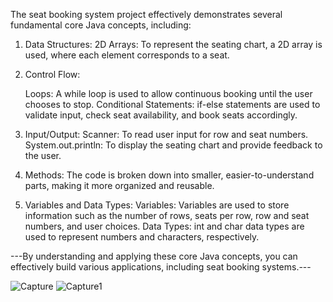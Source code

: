 The seat booking system project effectively demonstrates several fundamental core Java concepts, including:

1. Data Structures:
    2D Arrays: To represent the seating chart, a 2D array is used, where each element corresponds to a seat.
2. Control Flow:
   
    Loops: A while loop is used to allow continuous booking until the user chooses to stop.
    Conditional Statements: if-else statements are used to validate input, check seat availability, and book seats accordingly.
3. Input/Output:
    Scanner: To read user input for row and seat numbers.
    System.out.println: To display the seating chart and provide feedback to the user.
4. Methods:
    The code is broken down into smaller, easier-to-understand parts, making it more organized and reusable.
5. Variables and Data Types:
    Variables: Variables are used to store information such as the number of rows, seats per row, row and seat numbers, and user choices.
    Data Types: int and char data types are used to represent numbers and characters, respectively.


---By understanding and applying these core Java concepts, you can effectively build various applications, including seat booking systems.---

![Capture](https://github.com/user-attachments/assets/12edbf26-f550-4e5b-b7bf-2dbbe929a4e4)
![Capture1](https://github.com/user-attachments/assets/0a49dff6-ab0e-47cf-a254-6391ef640156)
